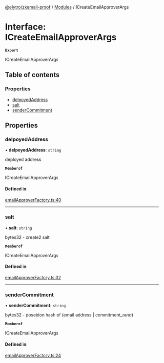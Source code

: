 [@elytro/zkemail-proof](../README.md) / [Modules](../modules.md) / ICreateEmailApproverArgs

# Interface: ICreateEmailApproverArgs

**`Export`**

ICreateEmailApproverArgs

## Table of contents

### Properties

- [delpoyedAddress](ICreateEmailApproverArgs.md#delpoyedaddress)
- [salt](ICreateEmailApproverArgs.md#salt)
- [senderCommitment](ICreateEmailApproverArgs.md#sendercommitment)

## Properties

### delpoyedAddress

• **delpoyedAddress**: `string`

deployed address

**`Memberof`**

ICreateEmailApproverArgs

#### Defined in

[emailApproverFactory.ts:40](https://github.com/jayden-sudo/elytro-wallet-lib/blob/86ed41b3b7e27b9de5339986244a72cb1f25e2cf/packages/zkemailproof/src/emailApproverFactory.ts#L40)

___

### salt

• **salt**: `string`

bytes32 - create2 salt

**`Memberof`**

ICreateEmailApproverArgs

#### Defined in

[emailApproverFactory.ts:32](https://github.com/jayden-sudo/elytro-wallet-lib/blob/86ed41b3b7e27b9de5339986244a72cb1f25e2cf/packages/zkemailproof/src/emailApproverFactory.ts#L32)

___

### senderCommitment

• **senderCommitment**: `string`

bytes32 - poseidon hash of (email address | commitment_rand)

**`Memberof`**

ICreateEmailApproverArgs

#### Defined in

[emailApproverFactory.ts:24](https://github.com/jayden-sudo/elytro-wallet-lib/blob/86ed41b3b7e27b9de5339986244a72cb1f25e2cf/packages/zkemailproof/src/emailApproverFactory.ts#L24)
